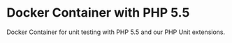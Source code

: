# Docker Container with PHP 5.5

Docker Container for unit testing with PHP 5.5 and our PHP Unit extensions.
